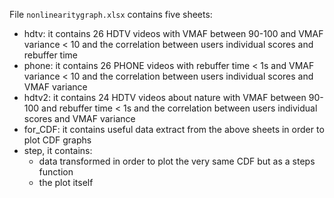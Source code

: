 File `nonlinearitygraph.xlsx` contains five sheets:
* hdtv: it contains 26 HDTV videos with VMAF between 90-100 and VMAF variance < 10 and the correlation between users individual scores and rebuffer time
* phone: it contains 26 PHONE videos with rebuffer time < 1s and VMAF variance < 10 and the correlation between users individual scores and VMAF variance
* hdtv2: it contains 24 HDTV videos about nature with VMAF between 90-100 and rebuffer time < 1s and the correlation between users individual scores and VMAF variance
* for_CDF: it contains useful data extract from the above sheets in order to plot CDF graphs
* step, it contains:
	* data transformed in order to plot the very same CDF but as a steps function 
	* the plot itself